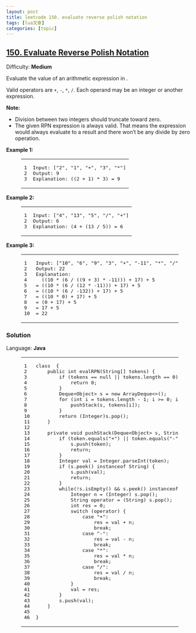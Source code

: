 ```yaml
---
layout: post
title: leetcode 150. evaluate reverse polish notation 
tags: [lua文章]
categories: [topic]
---
```

<h2 id="150-Evaluate-Reverse-Polish-Notation"><a href="#150-Evaluate-Reverse-Polish-Notation" class="headerlink" title="150. Evaluate Reverse Polish Notation"></a><a href="https://leetcode.com/problems/evaluate-reverse-polish-notation/" target="_blank" rel="noopener noreferrer">150. Evaluate Reverse Polish Notation</a></h2><p>Difficulty: <strong>Medium</strong></p>
<p>Evaluate the value of an arithmetic expression in .</p>
<p>Valid operators are <code>+</code>, <code>-</code>, <code>*</code>, <code>/</code>. Each operand may be an integer or another expression.</p>
<p><strong>Note:</strong></p>
<ul>
<li>Division between two integers should truncate toward zero.</li>
<li>The given RPN expression is always valid. That means the expression would always evaluate to a result and there won’t be any divide by zero operation.</li>
</ul>
<p><strong>Example 1:</strong></p>
<figure class="highlight plain"><table><tbody><tr><td class="gutter"><pre><span class="line">1</span><br/><span class="line">2</span><br/><span class="line">3</span><br/></pre></td><td class="code"><pre><span class="line">Input: [&#34;2&#34;, &#34;1&#34;, &#34;+&#34;, &#34;3&#34;, &#34;*&#34;]</span><br/><span class="line">Output: 9</span><br/><span class="line">Explanation: ((2 + 1) * 3) = 9</span><br/></pre></td></tr></tbody></table></figure>

<p><strong>Example 2:</strong></p>
<figure class="highlight plain"><table><tbody><tr><td class="gutter"><pre><span class="line">1</span><br/><span class="line">2</span><br/><span class="line">3</span><br/></pre></td><td class="code"><pre><span class="line">Input: [&#34;4&#34;, &#34;13&#34;, &#34;5&#34;, &#34;/&#34;, &#34;+&#34;]</span><br/><span class="line">Output: 6</span><br/><span class="line">Explanation: (4 + (13 / 5)) = 6</span><br/></pre></td></tr></tbody></table></figure>

<p><strong>Example 3:</strong></p>
<figure class="highlight plain"><table><tbody><tr><td class="gutter"><pre><span class="line">1</span><br/><span class="line">2</span><br/><span class="line">3</span><br/><span class="line">4</span><br/><span class="line">5</span><br/><span class="line">6</span><br/><span class="line">7</span><br/><span class="line">8</span><br/><span class="line">9</span><br/><span class="line">10</span><br/></pre></td><td class="code"><pre><span class="line">Input: [&#34;10&#34;, &#34;6&#34;, &#34;9&#34;, &#34;3&#34;, &#34;+&#34;, &#34;-11&#34;, &#34;*&#34;, &#34;/&#34;, &#34;*&#34;, &#34;17&#34;, &#34;+&#34;, &#34;5&#34;, &#34;+&#34;]</span><br/><span class="line">Output: 22</span><br/><span class="line">Explanation: </span><br/><span class="line">  ((10 * (6 / ((9 + 3) * -11))) + 17) + 5</span><br/><span class="line">= ((10 * (6 / (12 * -11))) + 17) + 5</span><br/><span class="line">= ((10 * (6 / -132)) + 17) + 5</span><br/><span class="line">= ((10 * 0) + 17) + 5</span><br/><span class="line">= (0 + 17) + 5</span><br/><span class="line">= 17 + 5</span><br/><span class="line">= 22</span><br/></pre></td></tr></tbody></table></figure>


<h3 id="Solution"><a href="#Solution" class="headerlink" title="Solution"></a>Solution</h3><p>Language: <strong>Java</strong></p>
<figure class="highlight java"><table><tbody><tr><td class="gutter"><pre><span class="line">1</span><br/><span class="line">2</span><br/><span class="line">3</span><br/><span class="line">4</span><br/><span class="line">5</span><br/><span class="line">6</span><br/><span class="line">7</span><br/><span class="line">8</span><br/><span class="line">9</span><br/><span class="line">10</span><br/><span class="line">11</span><br/><span class="line">12</span><br/><span class="line">13</span><br/><span class="line">14</span><br/><span class="line">15</span><br/><span class="line">16</span><br/><span class="line">17</span><br/><span class="line">18</span><br/><span class="line">19</span><br/><span class="line">20</span><br/><span class="line">21</span><br/><span class="line">22</span><br/><span class="line">23</span><br/><span class="line">24</span><br/><span class="line">25</span><br/><span class="line">26</span><br/><span class="line">27</span><br/><span class="line">28</span><br/><span class="line">29</span><br/><span class="line">30</span><br/><span class="line">31</span><br/><span class="line">32</span><br/><span class="line">33</span><br/><span class="line">34</span><br/><span class="line">35</span><br/><span class="line">36</span><br/><span class="line">37</span><br/><span class="line">38</span><br/><span class="line">39</span><br/><span class="line">40</span><br/><span class="line">41</span><br/><span class="line">42</span><br/><span class="line">43</span><br/><span class="line">44</span><br/><span class="line">45</span><br/><span class="line">46</span><br/></pre></td><td class="code"><pre><span class="line"><span class="class"><span class="keyword">class</span>  </span>{</span><br/><span class="line">    <span class="function"><span class="keyword">public</span> <span class="keyword">int</span> <span class="title">evalRPN</span><span class="params">(String[] tokens)</span> </span>{</span><br/><span class="line">        <span class="keyword">if</span> (tokens == <span class="keyword">null</span> || tokens.length == <span class="number">0</span>) {</span><br/><span class="line">            <span class="keyword">return</span> <span class="number">0</span>;</span><br/><span class="line">        }</span><br/><span class="line">        Deque&lt;Object&gt; s = <span class="keyword">new</span> ArrayDeque&lt;&gt;();</span><br/><span class="line">        <span class="keyword">for</span> (<span class="keyword">int</span> i = tokens.length - <span class="number">1</span>; i &gt;= <span class="number">0</span>; i--) {</span><br/><span class="line">            pushStack(s, tokens[i]);</span><br/><span class="line">        }</span><br/><span class="line">        <span class="keyword">return</span> (Integer)s.pop();</span><br/><span class="line">    }</span><br/><span class="line">    </span><br/><span class="line">    <span class="function"><span class="keyword">private</span> <span class="keyword">void</span> <span class="title">pushStack</span><span class="params">(Deque&lt;Object&gt; s, String token)</span> </span>{</span><br/><span class="line">        <span class="keyword">if</span> (token.equals(<span class="string">&#34;+&#34;</span>) || token.equals(<span class="string">&#34;-&#34;</span>) || token.equals(<span class="string">&#34;*&#34;</span>) || token.equals(<span class="string">&#34;/&#34;</span>)) {</span><br/><span class="line">            s.push(token);</span><br/><span class="line">            <span class="keyword">return</span>;</span><br/><span class="line">        }</span><br/><span class="line">        Integer val = Integer.parseInt(token);</span><br/><span class="line">        <span class="keyword">if</span> (s.peek() <span class="keyword">instanceof</span> String) {</span><br/><span class="line">            s.push(val);</span><br/><span class="line">            <span class="keyword">return</span>;</span><br/><span class="line">        }</span><br/><span class="line">        <span class="keyword">while</span>(!s.isEmpty() &amp;&amp; s.peek() <span class="keyword">instanceof</span> Integer) {</span><br/><span class="line">            Integer n = (Integer) s.pop();</span><br/><span class="line">            String operator = (String) s.pop();</span><br/><span class="line">            <span class="keyword">int</span> res = <span class="number">0</span>;</span><br/><span class="line">            <span class="keyword">switch</span> (operator) {</span><br/><span class="line">                <span class="keyword">case</span> <span class="string">&#34;+&#34;</span>:</span><br/><span class="line">                    res = val + n;</span><br/><span class="line">                    <span class="keyword">break</span>;</span><br/><span class="line">                <span class="keyword">case</span> <span class="string">&#34;-&#34;</span>:</span><br/><span class="line">                    res = val - n;</span><br/><span class="line">                    <span class="keyword">break</span>;</span><br/><span class="line">                <span class="keyword">case</span> <span class="string">&#34;*&#34;</span>:</span><br/><span class="line">                    res = val * n;</span><br/><span class="line">                    <span class="keyword">break</span>;</span><br/><span class="line">                <span class="keyword">case</span> <span class="string">&#34;/&#34;</span>:</span><br/><span class="line">                    res = val / n;</span><br/><span class="line">                    <span class="keyword">break</span>;</span><br/><span class="line">            }</span><br/><span class="line">            val = res;</span><br/><span class="line">        }</span><br/><span class="line">        s.push(val);</span><br/><span class="line">    }</span><br/><span class="line">    </span><br/><span class="line">}</span><br/></pre></td></tr></tbody></table></figure>